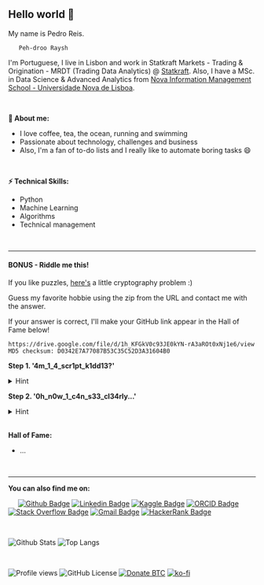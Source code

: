 ## Hello world 👋

My name is Pedro Reis.

       Peh-droo Raysh
       
I'm Portuguese, I live in Lisbon and work in Statkraft Markets - Trading & Origination - MRDT (Trading Data Analytics) @ [Statkraft](https://www.statkraft.com). Also, I have a MSc. in Data Science & Advanced Analytics from [Nova Information Management School - Universidade Nova de Lisboa](https://www.novaims.unl.pt/maa-ds).

<br>

__💬 About me:__
  - I love coffee, tea, the ocean, running and swimming
  - Passionate about technology, challenges and business
  - Also, I'm a fan of to-do lists and I really like to automate boring tasks 😄

<br>

__⚡ Technical Skills:__ 
  - Python
  - Machine Learning
  - Algorithms
  - Technical management

<br>

___

#### BONUS - Riddle me this!

If you like puzzles, [here's](https://github.com/pedromlsreis/h0bbi3_r1ddl3) a little cryptography problem :)

Guess my favorite hobbie using the zip from the URL and contact me with the answer.

If your answer is correct, I'll make your GitHub link appear in the Hall of Fame below!

```
https://drive.google.com/file/d/1h_KFGkV0c93JE0kYN-rA3aROt0xNj1e6/view
MD5 checksum: D0342E7A77087B53C35C52D3A31604B0
```

**Step 1. '4m_1_4_scr1pt_k1dd13?'**

<details>
  <summary>Hint</summary>
    
    rockyou
</details>  

**Step 2. '0h_n0w_1_c4n_s33_cl34rly...'**

<details>
  <summary>Hint</summary>
  
    steganography
</details>

<br>

__Hall of Fame:__
  -  ...

<br>

___

__You can also find me on:__

&nbsp;&nbsp;&nbsp;&nbsp;
[![Github Badge](https://img.shields.io/badge/-pedromlsreis-24292e?style=flat&logo=Github&logoColor=white&labelColor=24292e&link=https://github.com/pedromlsreis)](https://github.com/pedromlsreis)
[![Linkedin Badge](https://img.shields.io/badge/-pedrom--reis-blue?style=flat&logo=Linkedin&logoColor=white&labelColor=blue&link=https://www.linkedin.com/in/pedrom-reis/)](https://www.linkedin.com/in/pedrom-reis)
[![Kaggle Badge](https://img.shields.io/badge/-pedromlsreis-808080?style=flat&logo=Kaggle&labelColor=808080&link=https://www.kaggle.com/pedromlsreis)](https://www.kaggle.com/pedromlsreis)
[![ORCID Badge](https://img.shields.io/badge/-Pedro%20M.%20L.%20S.%20Reis-6C6C6C?style=flat&logo=ORCID&labelColor=6C6C6C&link=https://orcid.org/0000-0001-6380-2279)](https://orcid.org/0000-0001-6380-2279)
[![Stack Overflow Badge](https://img.shields.io/badge/-pedro--reis-706664?style=flat&logo=Stack-Overflow&labelColor=706664&link=https://stackoverflow.com/users/8406700/pedro-reis)](https://stackoverflow.com/users/8406700/pedro-reis)
[![Gmail Badge](https://img.shields.io/badge/-pedromlsreis-c14438?style=flat&logo=Gmail&logoColor=white&labelColor=c14438&link=mailto:pedromlsreis@gmail.com)](mailto:pedromlsreis@gmail.com)
[![HackerRank Badge](https://img.shields.io/badge/-pedromlsreis-0d141e?style=flat&logo=HackerRank&logoColor=00ea64&labelColor=0d141e&link=https://www.hackerrank.com/profile/pedromlsreis)](https://www.hackerrank.com/profile/pedromlsreis)

<br>

![Github Stats](https://github-readme-stats.vercel.app/api?username=pedromlsreis&show_icons=true&count_private=true&include_all_commits=true&hide=stars)
![Top Langs](https://github-readme-stats.vercel.app/api/top-langs/?username=pedromlsreis&layout=compact)

<br>

![Profile views](https://komarev.com/ghpvc/?username=pedromlsreis&color=green&style=flat&abbreviated=true&base=2301)
![GitHub License](https://img.shields.io/github/license/pedromlsreis/pedromlsreis?style=flat)
[![Donate BTC](https://img.shields.io/badge/Donate-5€%20in%20Bitcoin-green.svg)](https://nrobinson2000.github.io/donate-bitcoin/?popup=false&address=3DQ6GY82ewKLwigp7uCY7W3NMYV39eTL9v&amount=5&currency=EUR&name=Pedro-Reis&mbits=true)
[![ko-fi](https://img.shields.io/badge/Ko--fi-Buy%20me%20a%20Coffee-555F6B?logo=ko-fi&logoColor=white&labelColor=F16061&style=flat)](https://ko-fi.com/pedromlsreis)
